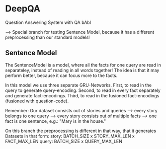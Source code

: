 # DeepQA
Question Answering System with QA bAbI

--> Special branch for testing Sentence Model, because it has a different preprocessing than our standard models!

## Sentence Model
The SentenceModel is a model, where all the facts for one query are read in separateley, instead of reading in all words together!
The idea is that it may perform better, because it can focus more to the facts.

In this model we use three separate GRU-Networks.
First, to read in the query to generate query-encoding.
Second, to read in every fact separately and generate fact-encodings.
Third, to read in the fusioned fact-encodings (fusioned with question-code).

Remember:
     Our dataset consists out of stories and queries
     --> every story belongs to one query
     --> every story consists out of multiple facts
     --> one fact is one sentence, e.g.: "Mary is in the house."

On this branch the preprocessing is different in that way, that it generates Datasets in that form:
    story: BATCH_SIZE x STORY_MAX_LEN x FACT_MAX_LEN
    query: BATCH_SIZE x QUERY_MAX_LEN
